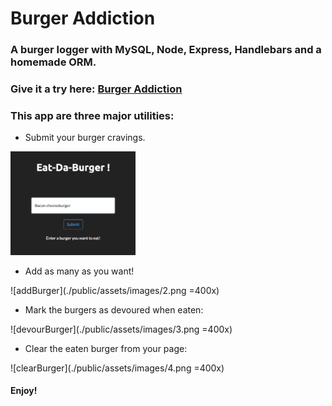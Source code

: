 # Burger Addiction

### A burger logger with MySQL, Node, Express, Handlebars and a homemade ORM.

### Give it a try here: [Burger Addiction](https://fathomless-reef-79424.herokuapp.com/index)

### This app are three major utilities:

* Submit your burger cravings.

<img src="./public/assets/images/1.png" alt="submitBurger" style="width: 200px;"/>

* Add as many as you want!

![addBurger](./public/assets/images/2.png =400x)

* Mark the burgers as devoured when eaten:

![devourBurger](./public/assets/images/3.png =400x)

* Clear the eaten burger from your page:

![clearBurger](./public/assets/images/4.png =400x)

#### Enjoy!
